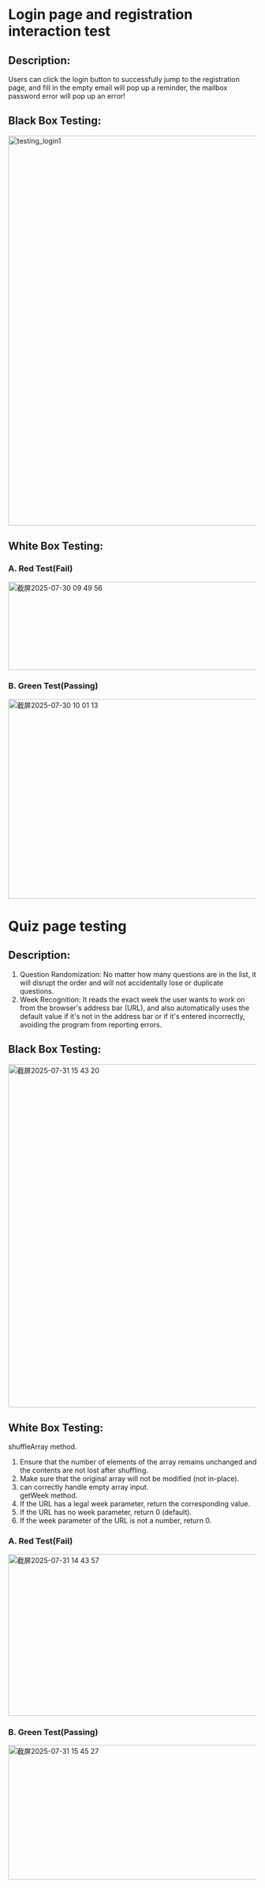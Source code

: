 # Login page and registration interaction test
## Description:   
Users can click the login button to successfully jump to the registration page, and fill in the empty email will pop up a reminder, the mailbox password error will pop up an error!  
## Black Box Testing:  
<img width="1512" height="791" alt="testing_login1" src="https://github.com/user-attachments/assets/cf45ea8e-fff8-490f-9de7-a772cd86f399" />   

## White Box Testing:    

### A. Red Test(Fail)   
<img width="574" height="179" alt="截屏2025-07-30 09 49 56" src="https://github.com/user-attachments/assets/ab774957-778e-412a-af63-f39cbc4975fb" />    

### B. Green Test(Passing)  
<img width="1120" height="405" alt="截屏2025-07-30 10 01 13" src="https://github.com/user-attachments/assets/9be9984b-40a9-4ba5-801d-96a6ce7814f8" />   

# Quiz page testing   
## Description:   
1. Question Randomization: No matter how many questions are in the list, it will disrupt the order and will not accidentally lose or duplicate questions.   
2. Week Recognition: It reads the exact week the user wants to work on from the browser's address bar (URL), and also automatically uses the default value if it's not in the address bar   or if it's entered incorrectly, avoiding the program from reporting errors.   
## Black Box Testing:   
<img width="1073" height="696" alt="截屏2025-07-31 15 43 20" src="https://github.com/user-attachments/assets/775adfcb-907b-4ad7-87a2-d78550235375" />     

## White Box Testing: 
shuffleArray method.  
1. Ensure that the number of elements of the array remains unchanged and the contents are not lost after shuffling.  
2. Make sure that the original array will not be modified (not in-place).  
3. can correctly handle empty array input.  
getWeek method.  
1. If the URL has a legal week parameter, return the corresponding value.    
2. If the URL has no week parameter, return 0 (default).   
3. If the week parameter of the URL is not a number, return 0. 
### A. Red Test(Fail)   
<img width="740" height="328" alt="截屏2025-07-31 14 43 57" src="https://github.com/user-attachments/assets/25dc882a-ae2c-43ac-80b8-bba445ea434f" />   
 
### B. Green Test(Passing)    
<img width="830" height="273" alt="截屏2025-07-31 15 45 27" src="https://github.com/user-attachments/assets/33db355d-2529-4138-a207-7e4fcc3a7cbd" />  


